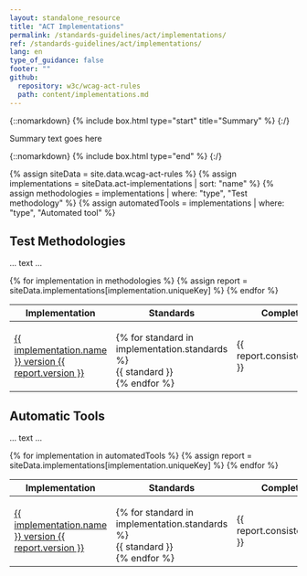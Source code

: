 ```yaml
---
layout: standalone_resource
title: "ACT Implementations"
permalink: /standards-guidelines/act/implementations/
ref: /standards-guidelines/act/implementations/
lang: en
type_of_guidance: false
footer: ""
github:
  repository: w3c/wcag-act-rules
  path: content/implementations.md
---
```


<style>
  table ul {
    list-style: none;
    padding: 0;
    margin-bottom: 0;
  }
</style>

{::nomarkdown} {% include box.html type="start" title="Summary" %} {:/}

Summary text goes here

{::nomarkdown} {% include box.html type="end" %} {:/}

{% assign siteData = site.data.wcag-act-rules %}
{% assign implementations = siteData.act-implementations | sort: "name" %}
{% assign methodologies = implementations | where: "type", "Test methodology" %}
{% assign automatedTools = implementations | where: "type", "Automated tool" %}

<h2>Test Methodologies</h2>
<p>... text ...</p>

<table>
  <thead>
    <tr>
      <th>Implementation</th>
      <th>Standards</th>
      <th>Completed rules</th>
    </tr>
  </thead>
  <tbody>
    {% for implementation in methodologies %}
      {% assign report = siteData.implementations[implementation.uniqueKey] %}
      <tr>
        <td><a href="./{{ implementation.uniqueKey }}">
          {{ implementation.name }} version {{ report.version }}
        </a></td>
        <td><ul>
          {% for standard in implementation.standards %}
           <li>{{ standard }}</li>
          {% endfor %}
        </ul></td>
        <td>{{ report.consistency.complete }}</td>
      </tr>
    {% endfor %}
  </tbody>
</table>


<h2>Automatic Tools</h2>
<p>... text ...</p>

<table>
  <thead>
    <tr>
      <th>Implementation</th>
      <th>Standards</th>
      <th>Completed rules</th>
    </tr>
  </thead>
  <tbody>
    {% for implementation in automatedTools %}
      {% assign report = siteData.implementations[implementation.uniqueKey] %}
      <tr>
        <td><a href="./{{ implementation.uniqueKey }}">
          {{ implementation.name }} version {{ report.version }}
        </a></td>
        <td><ul>
          {% for standard in implementation.standards %}
           <li>{{ standard }}</li>
          {% endfor %}
        </ul></td>
        <td>{{ report.consistency.complete }}</td>
      </tr>
    {% endfor %}
  </tbody>
</table>
